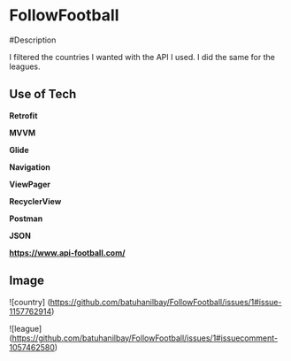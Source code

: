 # FollowFootball
 

#Description

I filtered the countries I wanted with the API I used. 
I did the same for the leagues.


## Use of Tech

**Retrofit**

**MVVM**

**Glide**

**Navigation**

**ViewPager**

**RecyclerView**

**Postman**

**JSON**


__https://www.api-football.com/__

## Image

![country] (https://github.com/batuhanilbay/FollowFootball/issues/1#issue-1157762914)

![league] (https://github.com/batuhanilbay/FollowFootball/issues/1#issuecomment-1057462580)



